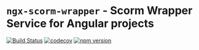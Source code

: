 # `ngx-scorm-wrapper` - Scorm Wrapper Service for Angular projects

[![Build Status](https://travis-ci.org/DadUndead/ngx-scorm-wrapper.svg?branch=master)](https://travis-ci.org/DadUndead/ngx-scorm-wrapper)
[![codecov](https://codecov.io/gh/DadUndead/ngx-scorm-wrapper/branch/master/graph/badge.svg)](https://codecov.io/gh/DadUndead/ngx-scorm-wrapper)
[![npm version](https://badge.fury.io/js/ngx-scorm-wrapper.svg)](https://badge.fury.io/js/ngx-scorm-wrapper)

